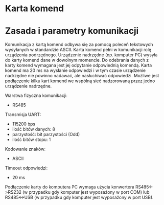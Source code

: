 # Karta komend

# Zasada i parametry komunikacji

Komunikacja z kartą komend odbywa się za pomocą poleceń tekstowych wysyłanych w standardzie ASCII. Karta komend pełni w komunikacji rolę urządzenia podrzędnego. Urządzenie nadrzędne (np. komputer PC) wysyła do karty komend dane w dowolnym momencie. Do odebrania danych z karty komend wymagana jest jej odpytanie odpowiednią komendą. Karta komend ma 20 ms na wysłanie odpowiedzi i w tym czasie urządzenie nadrzędne nie powinno nadawać, ale nasłuchiwać odpowiedzi. Możliwe jest podłączenie kilku kart komend we wspólną sieć nadzorowaną przez jedno urządzenie nadrzędne.

Warstwa fizyczna komunikacji:
 - RS485

Transmisja UART:
 - 115200 bps
 - ilość bitów danych: 8
 - parzystość: bit parzystości (Odd)
 - ilość bitów stopu: 1

Kodowanie znaków:
 - ASCII

Timeout odpowiedzi:
 - 20 ms

Podłączenie karty do komputera PC wymaga użycia konwertera RS485<->RS232 (w przypadku gdy komputer jest wyposażony w port COM) lub RS485<->USB (w przypadku gdy komputer jest wyposażony w port USB).
